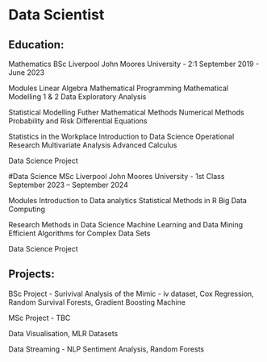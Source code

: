 # Data Scientist

## Education:
Mathematics BSc Liverpool John Moores University - 2:1
September 2019 - June 2023

Modules
Linear Algebra
Mathematical Programming
Mathematical Modelling 1 & 2
Data Exploratory Analysis

Statistical Modelling
Futher Mathematical Methods
Numerical Methods 
Probability and Risk
Differential Equations

Statistics in the Workplace
Introduction to Data Science
Operational Research
Multivariate Analysis
Advanced Calculus

Data Science Project

#Data Science MSc Liverpool John Moores University - 1st Class
September 2023 – September 2024

Modules
Introduction to Data analytics
Statistical Methods in R
Big Data Computing

Research Methods in Data Science
Machine Learning and Data Mining
Efficient Algorithms for Complex Data Sets

Data Science Project


## Projects:
BSc Project - Surivival Analysis of the Mimic - iv dataset, Cox Regression, Random Survival Forests, Gradient Boosting Machine

MSc Project - TBC

Data Visualisation, MLR Datasets

Data Streaming - NLP Sentiment Analysis, Random Forests
